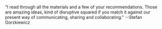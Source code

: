 "I read through all the materials and a few of your recommendations. Those are amazing ideas, kind of disruptive squared if you match it against our present way of communicating, sharing and collaborating." --Stefan Gorzkiewicz 
